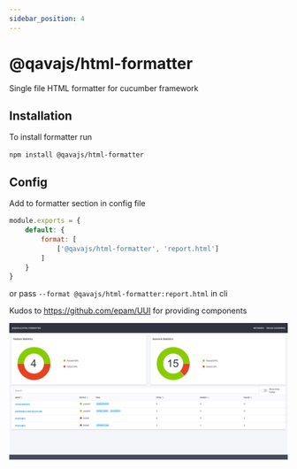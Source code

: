 ```yaml
---
sidebar_position: 4
---
```


# @qavajs/html-formatter

Single file HTML formatter for cucumber framework

## Installation
To install formatter run

`npm install @qavajs/html-formatter`
   
## Config
Add to formatter section in config file

```javascript
module.exports = {
    default: {
        format: [
            ['@qavajs/html-formatter', 'report.html']
        ]
    }
}
```

or pass `--format @qavajs/html-formatter:report.html` in cli

Kudos to https://github.com/epam/UUI for providing components

![](https://raw.githubusercontent.com/qavajs/html-formatter/main/assets/qavajs_html_reporter.png)
